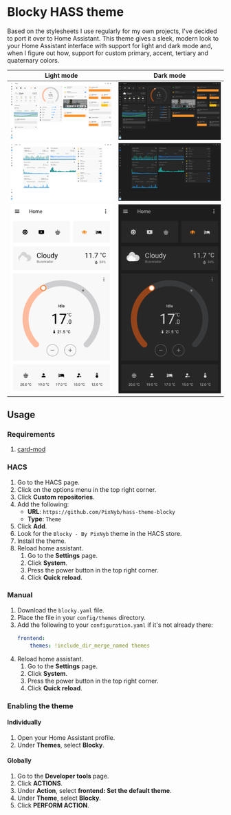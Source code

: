 # Blocky HASS theme

Based on the stylesheets I use regularly for my own projects, I've decided to port it over to Home Assistant. This theme gives a sleek, modern look to your Home Assistant interface with support for light and dark mode and, when I figure out how, support for custom primary, accent, tertiary and quaternary colors.

| Light mode                                                                                        | Dark mode                                                                                       |
| ------------------------------------------------------------------------------------------------- | ----------------------------------------------------------------------------------------------- |
| ![Light mode](https://github.com/PixNyb/hass-theme-blocky/blob/main/docs/img/light1.png?raw=true) | ![Dark mode](https://github.com/PixNyb/hass-theme-blocky/blob/main/docs/img/dark1.png?raw=true) |
| ![Light mode](https://github.com/PixNyb/hass-theme-blocky/blob/main/docs/img/light2.png?raw=true) | ![Dark mode](https://github.com/PixNyb/hass-theme-blocky/blob/main/docs/img/dark2.png?raw=true) |
| ![Light mode](https://github.com/PixNyb/hass-theme-blocky/blob/main/docs/img/light3.png?raw=true) | ![Dark mode](https://github.com/PixNyb/hass-theme-blocky/blob/main/docs/img/dark3.png?raw=true) |

## Usage

### Requirements

1. [card-mod](https://github.com/thomasloven/lovelace-card-mod)

### HACS

<!--
[![Open your Home Assistant instance and open a repository inside the Home Assistant Community Store.](https://my.home-assistant.io/badges/hacs_repository.svg)](https://my.home-assistant.io/redirect/hacs_repository/?owner=PixNyb&repository=https%3A%2F%2Fgithub.com%2FPixNyb%2Fhass-theme-blocky&category=themes)

Or, follow these steps:

1. Go to the HACS page.
2. Look for the `Blocky - By PixNyb` theme in the HACS store.
3. Install the theme.
4. Reload home assistant.
   1. Go to the **Settings** page.
   2. Click **System**.
   3. Press the power button in the top right corner.
   4. Click **Quick reload**.
-->

1. Go to the HACS page.
2. Click on the options menu in the top right corner.
3. Click **Custom repositories**.
4. Add the following:
    - **URL**: `https://github.com/PixNyb/hass-theme-blocky`
    - **Type**: `Theme`
5. Click **Add**.
6. Look for the `Blocky - By PixNyb` theme in the HACS store.
7. Install the theme.
8. Reload home assistant.
   1. Go to the **Settings** page.
   2. Click **System**.
   3. Press the power button in the top right corner.
   4. Click **Quick reload**.

### Manual

1. Download the `blocky.yaml` file.
2. Place the file in your `config/themes` directory.
3. Add the following to your `configuration.yaml` if it's not already there:
    ```yaml
    frontend:
        themes: !include_dir_merge_named themes
    ```
4. Reload home assistant.
   1. Go to the **Settings** page.
   2. Click **System**.
   3. Press the power button in the top right corner.
   4. Click **Quick reload**.

### Enabling the theme

#### Individually

1. Open your Home Assistant profile.
2. Under **Themes**, select **Blocky**.

#### Globally

1. Go to the **Developer tools** page.
2. Click **ACTIONS**.
3. Under **Action**, select **frontend: Set the default theme**.
4. Under **Theme**, select **Blocky**.
5. Click **PERFORM ACTION**.
